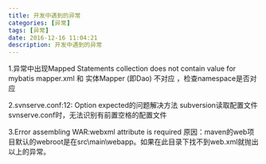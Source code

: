 ```yaml
---
title: 开发中遇到的异常
categories: [异常]
tags: [异常]
date: 2016-12-16 11:04:21
description: 开发中遇到的异常
---
```


1.异常中出现Mapped Statements collection does not contain value for
mybatis mapper.xml 和 实体Mapper (即Dao) 不对应 ，检查namespace是否对应

2.svnserve.conf:12: Option expected的问题解决方法
subversion读取配置文件svnserve.conf时，无法识别有前置空格的配置文件

3.Error assembling WAR:webxml attribute is required
原因：maven的web项目默认的webroot是在src\main\webapp。如果在此目录下找不到web.xml就抛出以上的异常。
